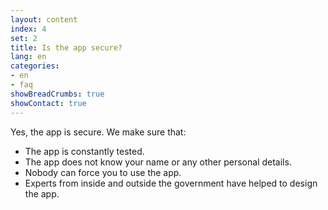 ```yaml
---
layout: content
index: 4
set: 2
title: Is the app secure?
lang: en
categories:
- en
- faq
showBreadCrumbs: true
showContact: true
---
```


Yes, the app is secure. We make sure that:
-  The app is constantly tested.
-  The app does not know your name or any other personal details.
-  Nobody can force you to use the app.
-  Experts from inside and outside the government have helped to design the app.
